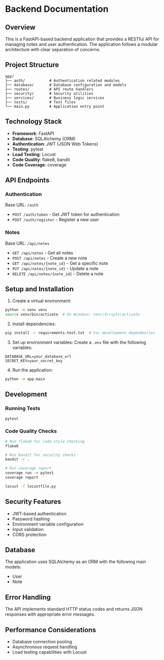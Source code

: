 # Backend Documentation

## Overview
This is a FastAPI-based backend application that provides a RESTful API for managing notes and user authentication. The application follows a modular architecture with clear separation of concerns.

## Project Structure
```
app/
├── auth/           # Authentication related modules
├── database/       # Database configuration and models
├── routes/         # API route handlers
├── security/       # Security utilities
├── services/       # Business logic services
├── tests/          # Test files
└── main.py         # Application entry point
```

## Technology Stack
- **Framework**: FastAPI
- **Database**: SQLAlchemy (ORM)
- **Authentication**: JWT (JSON Web Tokens)
- **Testing**: pytest
- **Load Testing**: Locust
- **Code Quality**: flake8, bandit
- **Code Coverage**: coverage

## API Endpoints

### Authentication
Base URL: `/auth`
- `POST /auth/token` - Get JWT token for authentication
- `POST /auth/register` - Register a new user

### Notes
Base URL: `/api/notes`
- `GET /api/notes` - Get all notes
- `POST /api/notes` - Create a new note
- `GET /api/notes/{note_id}` - Get a specific note
- `PUT /api/notes/{note_id}` - Update a note
- `DELETE /api/notes/{note_id}` - Delete a note

## Setup and Installation

1. Create a virtual environment:
```bash
python -m venv venv
source venv/bin/activate  # On Windows: venv\Scripts\activate
```

2. Install dependencies:
```bash
pip install -r requirements-test.txt  # For development dependencies
```

3. Set up environment variables:
Create a `.env` file with the following variables:
```
DATABASE_URL=your_database_url
SECRET_KEY=your_secret_key
```

4. Run the application:
```bash
python -m app.main
```

## Development

### Running Tests
```bash
pytest
```

### Code Quality Checks
```bash
# Run flake8 for code style checking
flake8

# Run bandit for security checks
bandit -r .

# Run coverage report
coverage run -m pytest
coverage report

locust -f locustfile.py
```

## Security Features
- JWT-based authentication
- Password hashing
- Environment variable configuration
- Input validation
- CORS protection

## Database
The application uses SQLAlchemy as an ORM with the following main models:
- User
- Note

## Error Handling
The API implements standard HTTP status codes and returns JSON responses with appropriate error messages.

## Performance Considerations
- Database connection pooling
- Asynchronous request handling
- Load testing capabilities with Locust

